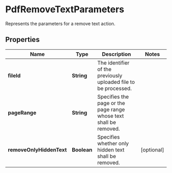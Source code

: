

# PdfRemoveTextParameters

Represents the parameters for a remove text action.
## Properties

Name | Type | Description | Notes
------------ | ------------- | ------------- | -------------
**fileId** | **String** | The identifier of the previously uploaded file to be processed. | 
**pageRange** | **String** | Specifies the page or the page range whose text shall be removed. | 
**removeOnlyHiddenText** | **Boolean** | Specifies whether only hidden text shall be removed. |  [optional]



